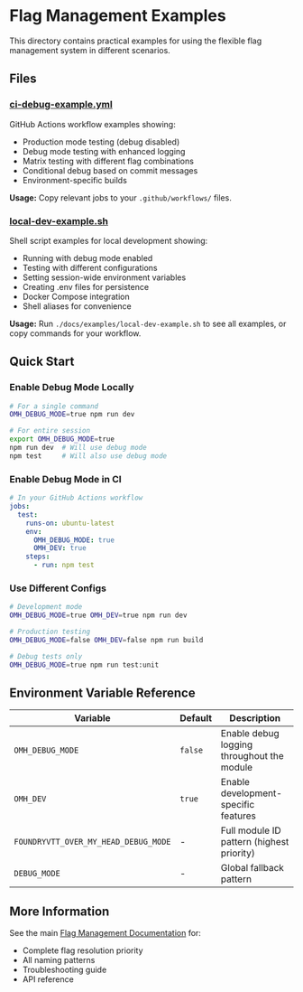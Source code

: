 # Flag Management Examples

This directory contains practical examples for using the flexible flag management system in different scenarios.

## Files

### [ci-debug-example.yml](ci-debug-example.yml)

GitHub Actions workflow examples showing:

- Production mode testing (debug disabled)
- Debug mode testing with enhanced logging
- Matrix testing with different flag combinations
- Conditional debug based on commit messages
- Environment-specific builds

**Usage:** Copy relevant jobs to your `.github/workflows/` files.

### [local-dev-example.sh](local-dev-example.sh)

Shell script examples for local development showing:

- Running with debug mode enabled
- Testing with different configurations
- Setting session-wide environment variables
- Creating .env files for persistence
- Docker Compose integration
- Shell aliases for convenience

**Usage:** Run `./docs/examples/local-dev-example.sh` to see all examples, or copy commands for your workflow.

## Quick Start

### Enable Debug Mode Locally

```bash
# For a single command
OMH_DEBUG_MODE=true npm run dev

# For entire session
export OMH_DEBUG_MODE=true
npm run dev  # Will use debug mode
npm test     # Will also use debug mode
```

### Enable Debug Mode in CI

```yaml
# In your GitHub Actions workflow
jobs:
  test:
    runs-on: ubuntu-latest
    env:
      OMH_DEBUG_MODE: true
      OMH_DEV: true
    steps:
      - run: npm test
```

### Use Different Configs

```bash
# Development mode
OMH_DEBUG_MODE=true OMH_DEV=true npm run dev

# Production testing
OMH_DEBUG_MODE=false OMH_DEV=false npm run build

# Debug tests only
OMH_DEBUG_MODE=true npm run test:unit
```

## Environment Variable Reference

| Variable                             | Default | Description                                |
| ------------------------------------ | ------- | ------------------------------------------ |
| `OMH_DEBUG_MODE`                     | `false` | Enable debug logging throughout the module |
| `OMH_DEV`                            | `true`  | Enable development-specific features       |
| `FOUNDRYVTT_OVER_MY_HEAD_DEBUG_MODE` | -       | Full module ID pattern (highest priority)  |
| `DEBUG_MODE`                         | -       | Global fallback pattern                    |

## More Information

See the main [Flag Management Documentation](../FLAG_MANAGEMENT.md) for:

- Complete flag resolution priority
- All naming patterns
- Troubleshooting guide
- API reference
